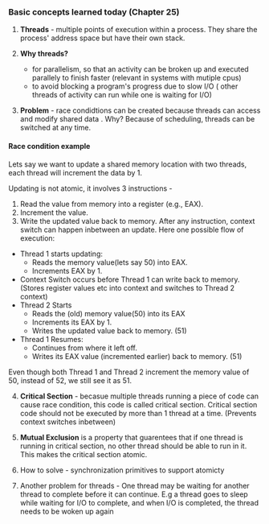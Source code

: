 
### Basic concepts learned today (Chapter 25)
1. **Threads** - multiple points of execution within a process. They share the process' address space but have their own stack.
   
2. **Why threads?**
   - for parallelism, so that an activity can be broken up and executed parallely to finish faster (relevant in systems with mutiple cpus)
   - to avoid blocking a program's progress due to slow I/O ( other threads of activity can run while one is waiting for I/O)
  
3. **Problem** - race condidtions can be created because threads can access and modify shared data . Why? Because of scheduling, threads can be switched at any time.

#### Race condition example
Lets say we want to update a shared memory location with two threads, each thread will increment the data by 1.

Updating is not atomic, it involves 3 instructions -
  1. Read the value from memory into a register (e.g., EAX). 
  2. Increment the value.
  3. Write the updated value back to memory.
After any instruction, context switch can happen inbetween an update.
Here one possible flow of execution:
  - Thread 1 starts updating:
    - Reads the memory value(lets say 50) into EAX.
    - Increments EAX by 1.
  - Context Switch occurs before Thread 1 can write back to memory.(Stores register values etc into context and switches to Thread 2 context)
  - Thread 2 Starts
    - Reads the (old) memory value(50) into its EAX
    - Increments its EAX by 1.
    - Writes the updated value back to memory. (51)
  - Thread 1 Resumes:
    - Continues from where it left off.
    - Writes its EAX value (incremented earlier) back to memory. (51)
   
Even though both Thread 1 and Thread 2 increment the memory value of 50, instead of 52, we still see it as 51.

4. **Critical Section** - becasue multiple threads running a piece of code can cause race condition, this code is called critical section. Critical section code should not be executed by more than 1 thread at a time. (Prevents context switches inbetween)

5. **Mutual Exclusion** is a property that guarentees that if one thread is running in critical section, no other thread should be able to run in it. This makes the critical section atomic.

6. How to solve - synchronization primitives to support atomicty

7. Another problem for threads - One thread may be waiting for another thread  to complete before it can continue. E.g a thread goes to sleep while waiting for I/O to complete, and when I/O is completed, the thread needs to be woken up again

